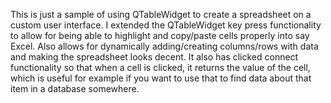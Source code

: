 This is just a sample of using QTableWidget to create a spreadsheet on a custom user interface.  I extended the QTableWidget key press functionality
to allow for being able to highlight and copy/paste cells properly into say Excel.  Also allows for dynamically adding/creating columns/rows with data and making the spreadsheet looks decent.  It also has clicked connect functionality so that when a cell is clicked, it returns the value of the cell, which is useful for example if you want to use that to find data about that item in a database somewhere.
